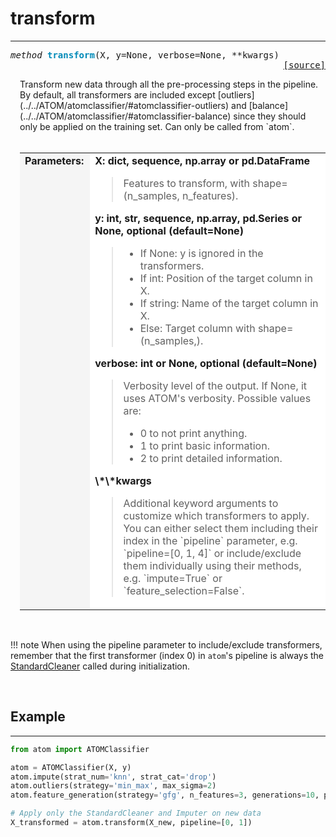 # transform
-----------

<a name="atom"></a>
<pre><em>method</em> <strong style="color:#008AB8">transform</strong>(X, y=None, verbose=None, **kwargs) 
<div align="right"><a href="https://github.com/tvdboom/ATOM/blob/master/atom/atom.py#L300">[source]</a></div></pre>
<div style="padding-left:3%">
Transform new data through all the pre-processing steps in the pipeline. By default,
 all transformers are included except [outliers](../../ATOM/atomclassifier/#atomclassifier-outliers)
 and [balance](../../ATOM/atomclassifier/#atomclassifier-balance) since they should
 only be applied on the training set. Can only be called from `atom`.
<br /><br />
<table>
<tr>
<td width="15%" style="vertical-align:top; background:#F5F5F5;"><strong>Parameters:</strong></td>
<td width="75%" style="background:white;">
<strong>X: dict, sequence, np.array or pd.DataFrame</strong>
<blockquote>
Features to transform, with shape=(n_samples, n_features).
</blockquote>
<strong>y: int, str, sequence, np.array, pd.Series or None, optional (default=None)</strong>
<blockquote>
<ul>
<li>If None: y is ignored in the transformers.</li>
<li>If int: Position of the target column in X.</li>
<li>If string: Name of the target column in X.</li>
<li>Else: Target column with shape=(n_samples,).</li>
</ul>
</blockquote>
<strong>verbose: int or None, optional (default=None)</strong>
<blockquote>
Verbosity level of the output. If None, it uses ATOM's verbosity. Possible values are:
<ul>
<li>0 to not print anything.</li>
<li>1 to print basic information.</li>
<li>2 to print detailed information.</li>
</ul>
</blockquote>
<strong>\*\*kwargs</strong>
<blockquote>
Additional keyword arguments to customize which transformers to apply. You can
 either select them including their index in the `pipeline` parameter,
 e.g. `pipeline=[0, 1, 4]` or include/exclude them individually using their
 methods, e.g. `impute=True` or `feature_selection=False`.
</blockquote>
</tr>
</table>
</div>
<br />

!!! note
    When using the pipeline parameter to include/exclude transformers, remember
    that the first transformer (index 0) in `atom`'s pipeline is always the
    [StandardCleaner](../data_cleaning/standard_cleaner.md) called during
    initialization.

<br>


## Example
----------

```python
from atom import ATOMClassifier

atom = ATOMClassifier(X, y)
atom.impute(strat_num='knn', strat_cat='drop')
atom.outliers(strategy='min_max', max_sigma=2)
atom.feature_generation(strategy='gfg', n_features=3, generations=10, population=1000)

# Apply only the StandardCleaner and Imputer on new data
X_transformed = atom.transform(X_new, pipeline=[0, 1])
```
